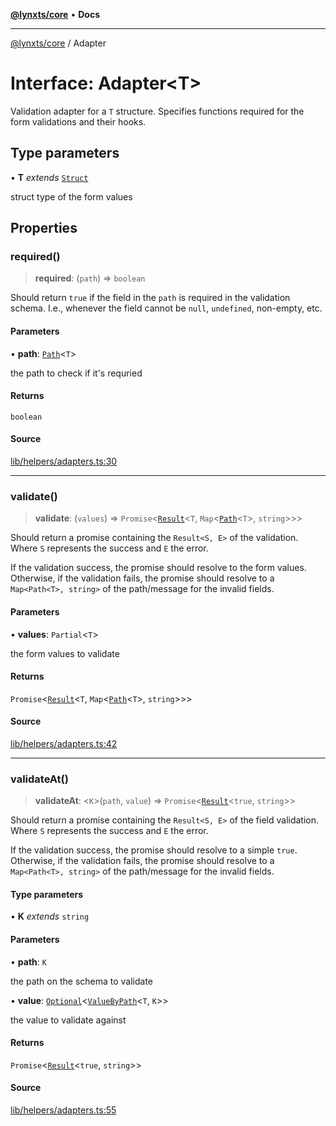[**@lynxts/core**](../README.md) • **Docs**

***

[@lynxts/core](../README.md) / Adapter

# Interface: Adapter\<T\>

Validation adapter for a `T` structure. Specifies functions required for the
form validations and their hooks.

## Type parameters

• **T** *extends* [`Struct`](../type-aliases/Struct.md)

struct type of the form values

## Properties

### required()

> **required**: (`path`) => `boolean`

Should return `true` if the field in the `path` is required in the
validation schema. I.e., whenever the field cannot be `null`,
`undefined`, non-empty, etc.

#### Parameters

• **path**: [`Path`](../type-aliases/Path.md)\<`T`\>

the path to check if it's requried

#### Returns

`boolean`

#### Source

[lib/helpers/adapters.ts:30](https://github.com/JoseLion/lynxts/blob/main/packages/core/src/lib/helpers/adapters.ts#L30)

***

### validate()

> **validate**: (`values`) => `Promise`\<[`Result`](../type-aliases/Result.md)\<`T`, `Map`\<[`Path`](../type-aliases/Path.md)\<`T`\>, `string`\>\>\>

Should return a promise containing the `Result<S, E>` of the validation.
Where `S` represents the success and `E` the error.

If the validation success, the promise should resolve to the form values.
Otherwise, if the validation fails, the promise should resolve to a
`Map<Path<T>, string>` of the path/message for the invalid fields.

#### Parameters

• **values**: `Partial`\<`T`\>

the form values to validate

#### Returns

`Promise`\<[`Result`](../type-aliases/Result.md)\<`T`, `Map`\<[`Path`](../type-aliases/Path.md)\<`T`\>, `string`\>\>\>

#### Source

[lib/helpers/adapters.ts:42](https://github.com/JoseLion/lynxts/blob/main/packages/core/src/lib/helpers/adapters.ts#L42)

***

### validateAt()

> **validateAt**: \<`K`\>(`path`, `value`) => `Promise`\<[`Result`](../type-aliases/Result.md)\<`true`, `string`\>\>

Should return a promise containing the `Result<S, E>` of the field
validation. Where `S` represents the success and `E` the error.

If the validation success, the promise should resolve to a simple `true`.
Otherwise, if the validation fails, the promise should resolve to a
`Map<Path<T>, string>` of the path/message for the invalid fields.

#### Type parameters

• **K** *extends* `string`

#### Parameters

• **path**: `K`

the path on the schema to validate

• **value**: [`Optional`](../type-aliases/Optional.md)\<[`ValueByPath`](../type-aliases/ValueByPath.md)\<`T`, `K`\>\>

the value to validate against

#### Returns

`Promise`\<[`Result`](../type-aliases/Result.md)\<`true`, `string`\>\>

#### Source

[lib/helpers/adapters.ts:55](https://github.com/JoseLion/lynxts/blob/main/packages/core/src/lib/helpers/adapters.ts#L55)
